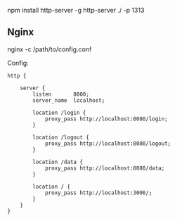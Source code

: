 npm install http-server -g
http-server ./ -p 1313 


## Nginx 

nginx -c /path/to/config.conf

Config:
```
http {

    server {
        listen       8000;
        server_name  localhost;

        location /login {
            proxy_pass http://localhost:8080/login;
        }

        location /logout {
            proxy_pass http://localhost:8080/logout;
        }

        location /data {
            proxy_pass http://localhost:8080/data;
        }

        location / {
            proxy_pass http://localhost:3000/;
        }
    }
}
```
